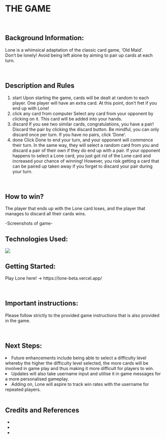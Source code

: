 
<h1>THE GAME</h1>
</br>
<h2>Background Information: </h2>
<p>Lone is a whimsical adaptation of the classic card game, ‘Old Maid’. </br>
Don’t be lonely! Avoid being left alone by aiming to pair up cards at each turn.</p> 
</br>
<h2>Description and Rules</h2>
<ol>
<li><bold>start</bold> Upon starting the game, cards will be dealt at random to each player. One player will have an extra card. At this point, don’t fret if you end up with Lone!</li>
<li><bold>click any card from computer</bold> Select any card from your opponent by clicking on it. This card will be added into your hands.</li>
<li><bold>discard</bold> If you see two similar cards, congratulations, you have a pair! Discard the pair by clicking the discard button. Be mindful, you can only discard once per turn. If you have no pairs, click ‘Done’.</li>
<li><bold>done</bold> Click Done to end your turn, and your opponent will commence their turn. In the same way, they will select a random card from you and discard a pair of their own if they do end up with a pair. If your opponent happens to select a Lone card, you just got rid of the Lone card and increased your chance of winning! However, you risk getting a card that can be paired up taken away if you forget to discard your pair during your turn.</li>
</ol>
  </br>
<h2>How to win?</h2>
<p>The player that ends up with the Lone card loses, and the player that manages to discard all their cards wins.</p>
-Screenshots of game-
</br>
<h2>Technologies Used: </h2>
<img src = "https://jiachaonusceg.files.wordpress.com/2017/08/html-css-js-logos.png"/>
</br>
<h2>Getting Started: </h2>
<p>Play Lone here! -> https://lone-beta.vercel.app/</p>
</br>
<h2>Important instructions: </h2>
<p>Please follow strictly to the provided game instructions that is also provided in the game.</p>
    
</br>
<h2>Next Steps:</h2>
<ul></ul>
<li>Future enhancements include being able to select a difficulty level whereby the higher the difficulty level selected, the more cards will be involved in game play and thus making it more difficult for players to win.</li>
<li>Updates will also take username input and utilise it in game messages for a more personalised gameplay.</li>
<li>Adding on, Lone will aspire to track win rates with the username for repeated players.</li>
</ul>
</br>
<h2>Credits and References</h2>
<ul>
  <li></li>
  <li></li>
  <li></li>
</ul>
